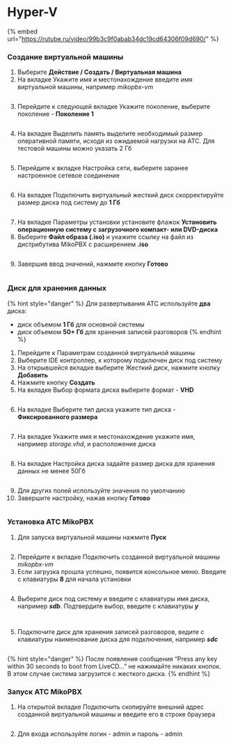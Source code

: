 # Hyper-V

{% embed url="https://rutube.ru/video/99b3c9f0abab34dc19cd64306f09d690/" %}

### **Создание виртуальной машины**

1. Выберите **Действие / Создать / Виртуальная машина**
2. На вкладке Укажите имя и местонахождение введите имя виртуальной машины, например _mikopbx-vm_

<figure><img src="../../.gitbook/assets/MikoPBXHyperVInstallation_ru_1.png" alt=""><figcaption></figcaption></figure>

3. Перейдите к следующей вкладке Укажите поколение, выберите поколение - **Поколение 1**

<figure><img src="../../.gitbook/assets/MikoPBXHyperVInstallation_ru_2.png" alt=""><figcaption></figcaption></figure>

4. На вкладке Выделить память выделите необходимый размер оперативной памяти, исходя из ожидаемой нагрузки на АТС. Для тестовой машины можно указать 2 Гб

<figure><img src="../../.gitbook/assets/MikoPBXHyperVInstallation_ru_3.png" alt=""><figcaption></figcaption></figure>

5. Перейдите к вкладке Настройка сети, выберите заранее настроенное сетевое соединение

<figure><img src="../../.gitbook/assets/MikoPBXHyperVInstallation_ru_4.png" alt=""><figcaption></figcaption></figure>

6. На вкладке Подключить виртуальный жесткий диск скорректируйте размер диска под систему до **1 Гб**

<figure><img src="../../.gitbook/assets/MikoPBXHyperVInstallation_ru_5.png" alt=""><figcaption></figcaption></figure>

7. На вкладке Параметры установки установите флажок **Установить операционную систему с загрузочного компакт- или DVD-диска**
8. Выберите **Файл образа (.iso)** и укажите ссылку на файл из дистрибутива MikoPBX с расширением **.iso**

<figure><img src="../../.gitbook/assets/MikoPBXHyperVInstallation_ru_6.png" alt=""><figcaption></figcaption></figure>

9. Завершив ввод значений, нажмите кнопку **Готово**

<figure><img src="../../.gitbook/assets/MikoPBXHyperVInstallation_ru_7.png" alt=""><figcaption></figcaption></figure>

### **Диск для хранения данных**

{% hint style="danger" %}
Для развертывания АТС используйте **два** диска:

* диск объемом **1 Гб** для основной системы
* диск объемом **50+ Гб** для хранения записей разговоров
{% endhint %}

1. Перейдите к Параметрам созданной виртуальной машины
2. Выберите IDE контроллер, к которому подключен диск под систему
3. На открывшейся вкладке выберите Жесткий диск, нажмите кнопку **Добавить**
4. Нажмите кнопку **Создать**
5. На вкладке Выбор формата диска выберите формат - **VHD**

<figure><img src="../../.gitbook/assets/MikoPBXHyperVInstallation_ru_8.png" alt=""><figcaption></figcaption></figure>

6. На вкладке Выберите тип диска укажите тип диска - **Фиксированного размера**

<figure><img src="../../.gitbook/assets/MikoPBXHyperVInstallation_ru_9.png" alt=""><figcaption></figcaption></figure>

7. На вкладке Укажите имя и местонахождение укажите имя, например _storage.vhd_, и расположение диска

<figure><img src="../../.gitbook/assets/MikoPBXHyperVInstallation_ru_10.png" alt=""><figcaption></figcaption></figure>

8. На вкладке Настройка диска задайте размер диска для хранения данных не менее 50Гб

<figure><img src="../../.gitbook/assets/MikoPBXHyperVInstallation_ru_11.png" alt=""><figcaption></figcaption></figure>

9. Для других полей используйте значения по умолчанию
10. Завершите настройку, нажав кнопку **Готово**

<figure><img src="../../.gitbook/assets/MikoPBXHyperVInstallation_ru_12.png" alt=""><figcaption></figcaption></figure>

### **Установка АТС MikoPBX**

1. Для запуска виртуальной машины нажмите **Пуск**

<figure><img src="../../.gitbook/assets/MikoPBXHyperVInstallation_ru_13.png" alt=""><figcaption></figcaption></figure>

2. Перейдите к вкладке Подключить созданной виртуальной машины _mikopbx-vm_
3. Если загрузка прошла успешно, появится консольное меню. Введите с клавиатуры **8** для начала установки

<figure><img src="../../.gitbook/assets/MikoPBXHyperVInstallation_ru_14.png" alt=""><figcaption></figcaption></figure>

4. Выберите диск под систему и введите с клавиатуры имя диска, например _**sdb**_. Подтвердите выбор, введите с клавиатуры _**y**_

<figure><img src="../../.gitbook/assets/MikoPBXHyperVInstallation_ru_15.png" alt=""><figcaption></figcaption></figure>

<figure><img src="../../.gitbook/assets/MikoPBXHyperVInstallation_ru_16.png" alt=""><figcaption></figcaption></figure>

5. Подключите диск для хранения записей разговоров, ведите с клавиатуры наименование диска для подключения, например _**sdc**_

<figure><img src="../../.gitbook/assets/MikoPBXHyperVInstallation_ru_17.png" alt=""><figcaption></figcaption></figure>

{% hint style="danger" %}
После появления сообщения “Press any key within 30 seconds to boot from LiveCD…” не нажимайте никаких кнопок. В этом случае система загрузится с жесткого диска.
{% endhint %}

### **Запуск АТС MikoPBX**

1. На открытой вкладке Подключить скопируйте внешний адрес созданной виртуальной машины и введите его в строке браузера

<figure><img src="../../.gitbook/assets/MikoPBXHyperVInstallation_ru_18.png" alt=""><figcaption></figcaption></figure>

2. Для входа используйте логин - admin и пароль - admin

<figure><img src="../../.gitbook/assets/MikoPBXHyperVInstallation_19.png" alt=""><figcaption></figcaption></figure>
